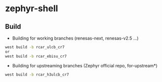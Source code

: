 # zephyr-shell

## Build

- Building for working branches (renesas-next, renesas-v2.5 ...)
```bash
west build -b rcar_ulcb_cr7
or
west build -b rcar_ebisu_cr7
```

- Building for upstreaming branches (Zephyr official repo, for-upstream*)
```bash
west build -b rcar_h3ulcb_cr7
```

